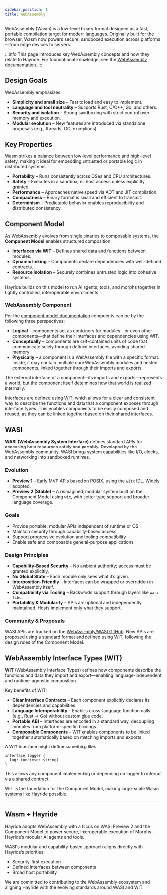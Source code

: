```yaml
---
sidebar_position: 1
title: WebAssembly
---
```


WebAssembly (Wasm) is a low-level binary format designed as a fast, portable compilation target for modern languages. Originally built for the browser, Wasm now powers secure, sandboxed execution across platforms—from edge devices to servers.

:::info
This page introduces key WebAssembly concepts and how they relate to Hayride. For foundational knowledge, see the [WebAssembly documentation](https://webassembly.org).
:::

## Design Goals

WebAssembly emphasizes:

- **Simplicity and small size** – Fast to load and easy to implement.
- **Language and tool neutrality** – Supports Rust, C/C++, Go, and others.
- **Security and isolation** – Strong sandboxing with strict control over memory and execution.
- **Modular evolution** – New features are introduced via standalone proposals (e.g., threads, GC, exceptions).

## Key Properties

Wasm strikes a balance between low-level performance and high-level safety, making it ideal for embedding untrusted or portable logic in distributed systems.

- **Portability** – Runs consistently across OSes and CPU architectures.
- **Safety** – Executes in a sandbox; no host access unless explicitly granted.
- **Performance** – Approaches native speed via AOT and JIT compilation.
- **Compactness** – Binary format is small and efficient to transmit.
- **Determinism** – Predictable behavior enables reproducibility and distributed consistency.

## Component Model

As WebAssembly evolves from single binaries to composable systems, the **Component Model** enables structured composition:

- **Interfaces via WIT** – Defines shared data and functions between modules.
- **Dynamic linking** – Components declare dependencies with well-defined contracts.
- **Resource isolation** – Securely combines untrusted logic into cohesive systems.

Hayride builds on this model to run AI agents, tools, and morphs together in tightly controlled, interoperable environments.

### WebAssembly Component 

Per the [component model documentation](https://component-model.bytecodealliance.org/design/components.html) compoents can be by the following three perspectives:
- **Logical** – components act as containers for modules—or even other components—that define their interfaces and dependencies using WIT.
- **Conceptually** – components are self-contained units of code that communicate solely through defined interfaces, avoiding shared memory
- **Physically** – a component is a WebAssembly file with a specific format. Inside, it may contain multiple core WebAssembly modules and nested components, linked together through their imports and exports.

The external interface of a component—its imports and exports—represents a world, but the component itself determines how that world is realized internally.

Interfaces are defined using [WIT](https://component-model.bytecodealliance.org/design/wit.html), which allows for a clear and consistent way to describe the functions and data that a component exposes through interface types. This enables components to be easily composed and reused, as they can be linked together based on their shared interfaces.

## WASI

**WASI (WebAssembly System Interface)** defines standard APIs for accessing host resources safely and portably. Developed by the WebAssembly community, WASI brings system capabilities like I/O, clocks, and networking into sandboxed runtimes.

### Evolution

- **Preview 1** – Early MVP APIs based on POSIX, using the `witx` IDL. Widely adopted.
- **Preview 2 (Stable)** – A reimagined, modular system built on the Component Model using `wit`, with better type support and broader language coverage.

### Goals

- Provide portable, modular APIs independent of runtime or OS
- Maintain security through capability-based access
- Support progressive evolution and tooling compatibility
- Enable safe and composable general-purpose applications

### Design Principles

- **Capability-Based Security** – No ambient authority; access must be granted explicitly.
- **No Global State** – Each module only sees what it’s given.
- **Interposition-Friendly** – Interfaces can be wrapped or overridden in WebAssembly itself.
- **Compatibility via Tooling** – Backwards support through layers like `wasi-libc`.
- **Portability & Modularity** – APIs are optional and independently maintained. Hosts implement only what they support.

### Community & Proposals

WASI APIs are tracked on the [WebAssembly/WASI GitHub](https://github.com/WebAssembly/WASI). New APIs are proposed using a standard format and defined using WIT, following the design rules of the Component Model.

## WebAssembly Interface Types (WIT)

**WIT** (WebAssembly Interface Types) defines how components describe the functions and data they import and export—enabling language-independent and runtime-agnostic composition.

Key benefits of WIT:

- **Clear Interface Contracts** – Each component explicitly declares its dependencies and capabilities.
- **Language Interoperability** – Enables cross-language function calls (e.g., Rust → Go) without custom glue code.
- **Portable ABI** – Interfaces are encoded in a standard way, decoupling modules from platform-specific bindings.
- **Composable Components** – WIT enables components to be linked together automatically based on matching imports and exports.

A WIT interface might define something like:

```wit
interface logger {
  log: func(msg: string)
}
```
This allows any component implementing or depending on logger to interact via a shared contract.

WIT is the foundation for the Component Model, making large-scale Wasm systems like Hayride possible.

---
## Wasm + Hayride 

Hayride adopts WebAssembly with a focus on WASI Preview 2 and the Component Model to power secure, interoperable execution of Morphs—Hayride’s modular AI agents and tools. 

WASI's modular and capability-based approach aligns directly with Hayride’s priorities:
- Security-first execution
- Defined interfaces between components
- Broad host portability

We are committed to contributing to the WebAssembly ecosystem and aligning Hayride with the evolving standards around WASI and WIT.